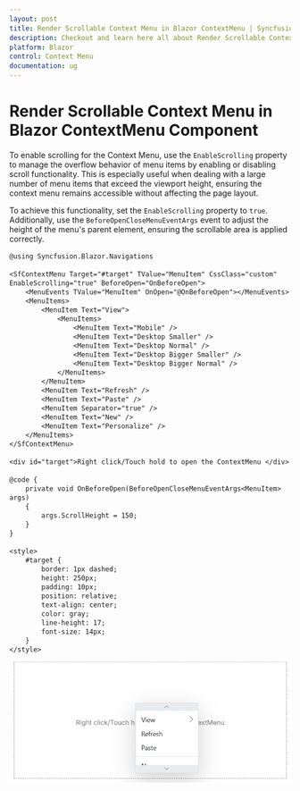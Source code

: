 ```yaml
---
layout: post
title: Render Scrollable Context Menu in Blazor ContextMenu | Syncfusion
description: Checkout and learn here all about Render Scrollable Context Menu in Syncfusion Blazor ContextMenu component and more.
platform: Blazor
control: Context Menu
documentation: ug
---
```


# Render Scrollable Context Menu in Blazor ContextMenu Component

To enable scrolling for the Context Menu, use the `EnableScrolling` property to manage the overflow behavior of menu items by enabling or disabling scroll functionality. This is especially useful when dealing with a large number of menu items that exceed the viewport height, ensuring the context menu remains accessible without affecting the page layout.

To achieve this functionality, set the `EnableScrolling` property to `true`. Additionally, use the `BeforeOpenCloseMenuEventArgs` event to adjust the height of the menu's parent element, ensuring the scrollable area is applied correctly.

```cshtml
@using Syncfusion.Blazor.Navigations

<SfContextMenu Target="#target" TValue="MenuItem" CssClass="custom" EnableScrolling="true" BeforeOpen="OnBeforeOpen">
    <MenuEvents TValue="MenuItem" OnOpen="@OnBeforeOpen"></MenuEvents>
    <MenuItems>
        <MenuItem Text="View">
            <MenuItems>
                <MenuItem Text="Mobile" />
                <MenuItem Text="Desktop Smaller" />
                <MenuItem Text="Desktop Normal" />
                <MenuItem Text="Desktop Bigger Smaller" />
                <MenuItem Text="Desktop Bigger Normal" />
            </MenuItems>
        </MenuItem>
        <MenuItem Text="Refresh" />
        <MenuItem Text="Paste" />
        <MenuItem Separator="true" />
        <MenuItem Text="New" />
        <MenuItem Text="Personalize" />
    </MenuItems>
</SfContextMenu>

<div id="target">Right click/Touch hold to open the ContextMenu </div>

@code {
    private void OnBeforeOpen(BeforeOpenCloseMenuEventArgs<MenuItem> args)
    {
        args.ScrollHeight = 150;
    }
}

<style>
    #target {
        border: 1px dashed;
        height: 250px;
        padding: 10px;
        position: relative;
        text-align: center;
        color: gray;
        line-height: 17;
        font-size: 14px;
    }
</style>

```

![Blazor ContextMenu with Scroller Support](./../images/blazor-contextmenu-scroller.png)
